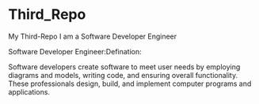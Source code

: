 # Third_Repo
My Third-Repo
I am a Software Developer Engineer


Software Developer Engineer:Defination:

Software developers create software to meet user needs by employing diagrams and models, writing code, and ensuring overall functionality. These professionals design, build, and implement computer programs and applications.
